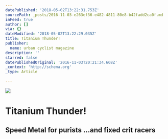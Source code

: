 ```yaml
---
datePublished: '2018-05-02T13:22:31.753Z'
sourcePath: _posts/2016-11-03-e263ef36-e482-4811-80e8-b42fadd2ca0f.md
inFeed: true
author: []
via: {}
dateModified: '2018-05-02T13:22:29.035Z'
title: Titanium Thunder!
publisher:
  name: urban cyclist magazine
description: ''
starred: false
datePublishedOriginal: '2016-11-03T20:21:34.668Z'
_context: 'http://schema.org'
_type: Article

---
```

![](https://imgflo.herokuapp.com/graph/2b2431f8e7ba7b0/d375fd6935036999c8ec06faf5b06dcd/croprotate.jpg?cropheight=491&cropwidth=720&degrees=0&input=https%3A%2F%2Fthe-grid-user-content.s3-us-west-2.amazonaws.com%2F10283274-041c-4462-ae99-f324f03d7688.jpg&x=24&y=0)

# Titanium Thunder!

## Speed Metal for purists ...and fixed crit racers
